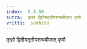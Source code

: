 ```yaml
---
index:  5.4.58
sutra:  कृज्ञो द्वितीयतृतीयशम्बबीजात् कृषौ
vritti:  samhita 
---
```


कृज्ञो द्वितीयतृतीयशम्बबीजात् कृषौ

